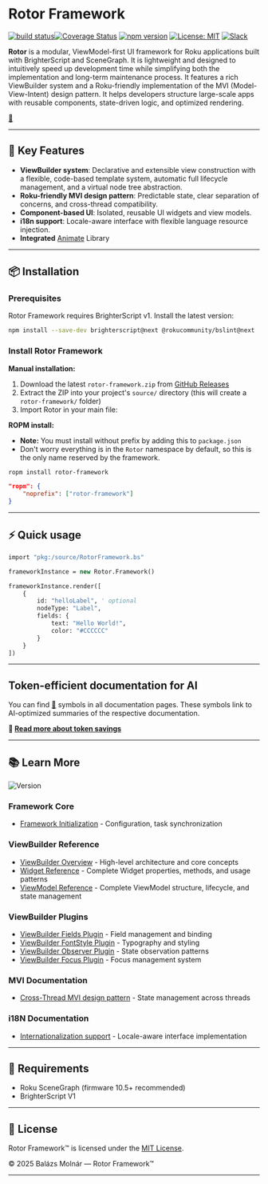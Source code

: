 # Rotor Framework

[![build status](https://img.shields.io/github/actions/workflow/status/mobalazs/rotor-framework/publish.yml?branch=main&logo=github&label=build)](https://github.com/mobalazs/rotor-framework/actions/workflows/publish.yml)[![Coverage Status](https://img.shields.io/coveralls/github/mobalazs/rotor-framework/main?logo=coveralls&logoColor=white&color=brightgreen)](https://coveralls.io/github/mobalazs/rotor-framework?branch=main)
[![npm version](https://img.shields.io/npm/v/rotor-framework.svg?logo=npm)](https://www.npmjs.com/package/rotor-framework)
[![License: MIT](https://img.shields.io/badge/License-MIT-yellow.svg?style=flat-square&logo=scale&logoColor=white)](LICENSE)
[![Slack](https://img.shields.io/badge/Slack-RokuDevelopers-4A154B?logo=slack)](https://rokudevelopers.slack.com)

**Rotor** is a modular, ViewModel-first UI framework for Roku applications built with BrighterScript and SceneGraph. It is lightweight and designed to intuitively speed up development time while simplifying both the implementation and long-term maintenance process. It features a rich ViewBuilder system and a Roku-friendly implementation of the MVI (Model-View-Intent) design pattern. It helps developers structure large-scale apps with reusable components, state-driven logic, and optimized rendering.

[🌱](#token-efficient-documentation-for-ai)

---

## 🚀 Key Features

-   **ViewBuilder system**: Declarative and extensible view construction with a flexible, code-based template system, automatic full lifecycle management, and a virtual node tree abstraction.
-   **Roku-friendly MVI design pattern**: Predictable state, clear separation of concerns, and cross-thread compatibility.
-   **Component-based UI**: Isolated, reusable UI widgets and view models.
-   **i18n support**: Locale-aware interface with flexible language resource injection.
-   **Integrated** [Animate](https://github.com/haystacknews/animate) Library

---

## 📦 Installation

### Prerequisites

Rotor Framework requires BrighterScript v1. Install the latest version:

```bash
npm install --save-dev brighterscript@next @rokucommunity/bslint@next
```

### Install Rotor Framework

**Manual installation:**

1. Download the latest `rotor-framework.zip` from [GitHub Releases](https://github.com/mobalazs/rotor-framework/releases)
2. Extract the ZIP into your project's `source/` directory (this will create a `rotor-framework/` folder)
3. Import Rotor in your main file:

**ROPM install:**

-   **Note:** You must install without prefix by adding this to `package.json`
-   Don't worry everything is in the `Rotor` namespace by default, so this is the only name reserved by the framework.

```bash
ropm install rotor-framework
```

```json
"ropm": {
    "noprefix": ["rotor-framework"]
}
```

---

## ⚡ Quick usage

```vb
import "pkg:/source/RotorFramework.bs"

frameworkInstance = new Rotor.Framework()

frameworkInstance.render([
    {
        id: "helloLabel", ' optional
        nodeType: "Label",
        fields: {
            text: "Hello World!",
            color: "#CCCCCC"
        }
    }
])
```

---

<a id="token-efficient-documentation"></a>

## Token-efficient documentation for AI

You can find [🌱](./docs/ai/readme.opt.yaml) symbols in all documentation pages. These symbols link to AI-optimized summaries of the respective documentation.

**📖 [Read more about token savings](./docs/token-efficient-docs.md)**

---

## 📚 Learn More

![Version](https://img.shields.io/badge/version-v0.3.4-blue?label=Documents%20TAG)

### Framework Core

-   [Framework Initialization](./docs/framework-initialization.md) - Configuration, task synchronization

### ViewBuilder Reference

-   [ViewBuilder Overview](./docs/view-builder-overview.md) - High-level architecture and core concepts
-   [Widget Reference](./docs/view-builder-widget-reference.md) - Complete Widget properties, methods, and usage patterns
-   [ViewModel Reference](./docs/view-builder-viewmodel-reference.md) - Complete ViewModel structure, lifecycle, and state management

### ViewBuilder Plugins

-   [ViewBuilder Fields Plugin](./docs/view-builder-fields-plugin.md) - Field management and binding
-   [ViewBuilder FontStyle Plugin](./docs/view-builder-fontstyle-plugin.md) - Typography and styling
-   [ViewBuilder Observer Plugin](./docs/view-builder-observer-plugin.md) - State observation patterns
-   [ViewBuilder Focus Plugin](./docs/view-builder-focus-plugin.md) - Focus management system

### MVI Documentation

-   [Cross-Thread MVI design pattern](./docs/cross-thread-mvi.md) - State management across threads

### i18N Documentation

-   [Internationalization support](./docs/i18n-support.md) - Locale-aware interface implementation

---

## 🔧 Requirements

-   Roku SceneGraph (firmware 10.5+ recommended)
-   BrighterScript V1

---

## 📄 License

Rotor Framework™ is licensed under the [MIT License](LICENSE).

© 2025 Balázs Molnár — Rotor Framework™

---
